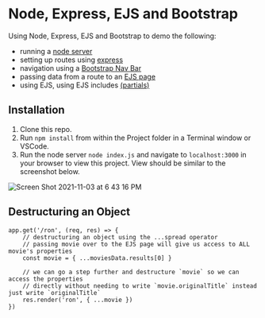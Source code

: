 # Node, Express, EJS and Bootstrap

Using Node, Express, EJS and Bootstrap to demo the following: 
* running a [node server](https://nodejs.org/en/docs/guides/getting-started-guide/)
* setting up routes using [express](http://expressjs.com/en/guide/routing.html)
* navigation using a [Bootstrap Nav Bar](https://getbootstrap.com/docs/4.0/components/navbar/)
* passing data from a route to an [EJS page](https://ejs.co/#docs)
* using EJS, using EJS includes [(partials)](https://sailsjs.com/documentation/concepts/views/partials)

## Installation 

1. Clone this repo. 
2. Run `npm install` from within the Project folder in a Terminal window or VSCode. 
3. Run the node server `node index.js` and navigate to `localhost:3000` in your browser to view this project. View should be similar to the screenshot below.  


![Screen Shot 2021-11-03 at 6 43 16 PM](https://user-images.githubusercontent.com/1819208/140216250-c9311bbb-2102-4c6c-8fe9-869cc7dcf75c.png)

## Destructuring an Object 

```ejs
app.get('/ron', (req, res) => {
    // destructuring an object using the ...spread operator 
    // passing movie over to the EJS page will give us access to ALL movie's properties
    const movie = { ...moviesData.results[0] } 

    // we can go a step further and destructure `movie` so we can access the properties 
    // directly without needing to write `movie.originalTitle` instead just write `originalTitle`
    res.render('ron', { ...movie })
})
```
